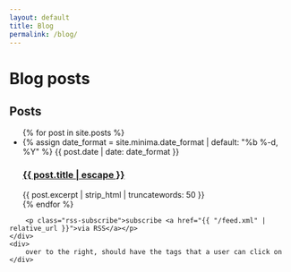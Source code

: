 ```yaml
---
layout: default
title: Blog
permalink: /blog/
---
```


<div class="home">
    <h1 class="page-heading">Blog posts</h1>
    <div>
        <h2 class="post-list-heading">Posts</h2>
        <ul class="post-list">
        {% for post in site.posts %}
        <li>
            {% assign date_format = site.minima.date_format | default: "%b %-d, %Y" %}
            <span class="post-meta">{{ post.date | date: date_format }}</span>
            <h3>
            <a class="post-link" href="{{ post.url | relative_url }}">
                {{ post.title | escape }}
            </a>
            </h3>
            {{ post.excerpt | strip_html | truncatewords: 50 }}
        </li>
        {% endfor %}
        </ul>

        <p class="rss-subscribe">subscribe <a href="{{ "/feed.xml" | relative_url }}">via RSS</a></p>
    </div>
    <div>
        over to the right, should have the tags that a user can click on
    </div>
</div>
